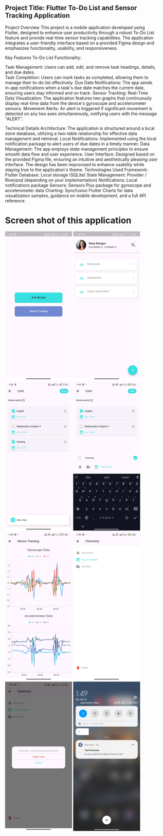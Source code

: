## Project Title: Flutter To-Do List and Sensor Tracking Application
Project Overview
This project is a mobile application developed using Flutter, designed to enhance user productivity through a robust To-Do List feature and provide real-time sensor tracking capabilities. The application integrates a user-friendly interface based on a provided Figma design and emphasizes functionality, usability, and responsiveness.

Key Features
To-Do List Functionality:

Task Management: Users can add, edit, and remove task headings, details, and due dates.  
Task Completion: Users can mark tasks as completed, allowing them to manage their to-do list effectively.
Due Date Notifications: The app sends in-app notifications when a task's due date matches the current date, ensuring users stay informed and on track.
Sensor Tracking:
Real-Time Data Visualization: The application features two graphs that continuously display real-time data from the device's gyroscope and accelerometer sensors.
Movement Alerts: An alert is triggered if significant movement is detected on any two axes simultaneously, notifying users with the message "ALERT".

Technical Details
Architecture: The application is structured around a local store database, utilizing a two-table relationship for effective data management and retrieval.
Local Notifications: Implemented using the local notification package to alert users of due dates in a timely manner.
Data Management: The app employs state management principles to ensure smooth data flow and user experience.
User Interface: Designed based on the provided Figma file, ensuring an intuitive and aesthetically pleasing user interface. The design has been improvised to enhance usability while staying true to the application's theme.
Technologies Used
Framework: Flutter
Database: Local storage (SQLite)
State Management: Provider / Riverpod (depending on your implementation)
Notifications: Local notifications package
Sensors: Sensors Plus package for gyroscope and accelerometer data
Charting: Syncfusion Flutter Charts for data visualization
samples, guidance on mobile development, and a full API reference.

# Screen shot of this application
<p float="left" >
<img src="https://github.com/md-arif-hossainn/todo_sensor/blob/master/lib/screen_shot/1.jpg" width="220"/>
<img src="https://github.com/md-arif-hossainn/todo_sensor/blob/master/lib/screen_shot/2.jpg" width="220"/>
<img src="https://github.com/md-arif-hossainn/todo_sensor/blob/master/lib/screen_shot/3.jpg" width="220"/>
<img src="https://github.com/md-arif-hossainn/todo_sensor/blob/master/lib/screen_shot/4.jpg"width="220"/>
<img src="https://github.com/md-arif-hossainn/todo_sensor/blob/master/lib/screen_shot/5.jpg" width="220"/>
<img src="https://github.com/md-arif-hossainn/todo_sensor/blob/master/lib/screen_shot/6.jpg" width="220"/>
<img src="https://github.com/md-arif-hossainn/todo_sensor/blob/master/lib/screen_shot/7.jpg" width="220"/>
<img src="https://github.com/md-arif-hossainn/todo_sensor/blob/master/lib/screen_shot/8.jpg"width="220"/>
</p>
